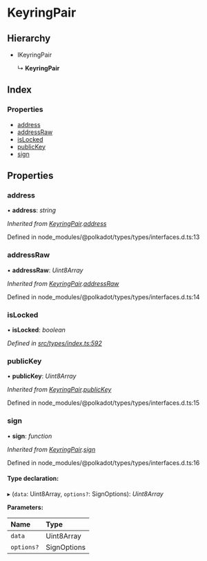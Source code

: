 # KeyringPair

## Hierarchy

* IKeyringPair

  ↳ **KeyringPair**

## Index

### Properties

* [address](keyringpair.md#address)
* [addressRaw](keyringpair.md#addressraw)
* [isLocked](keyringpair.md#islocked)
* [publicKey](keyringpair.md#publickey)
* [sign](keyringpair.md#sign)

## Properties

### address

• **address**: _string_

_Inherited from_ [_KeyringPair_](keyringpair.md)_._[_address_](keyringpair.md#address)

Defined in node\_modules/@polkadot/types/types/interfaces.d.ts:13

### addressRaw

• **addressRaw**: _Uint8Array_

_Inherited from_ [_KeyringPair_](keyringpair.md)_._[_addressRaw_](keyringpair.md#addressraw)

Defined in node\_modules/@polkadot/types/types/interfaces.d.ts:14

### isLocked

• **isLocked**: _boolean_

_Defined in_ [_src/types/index.ts:592_](https://github.com/PolymathNetwork/polymesh-sdk/blob/bf2b7a12/src/types/index.ts#L592)

### publicKey

• **publicKey**: _Uint8Array_

_Inherited from_ [_KeyringPair_](keyringpair.md)_._[_publicKey_](keyringpair.md#publickey)

Defined in node\_modules/@polkadot/types/types/interfaces.d.ts:15

### sign

• **sign**: _function_

_Inherited from_ [_KeyringPair_](keyringpair.md)_._[_sign_](keyringpair.md#sign)

Defined in node\_modules/@polkadot/types/types/interfaces.d.ts:16

#### Type declaration:

▸ \(`data`: Uint8Array, `options?`: SignOptions\): _Uint8Array_

**Parameters:**

| Name | Type |
| :--- | :--- |
| `data` | Uint8Array |
| `options?` | SignOptions |

